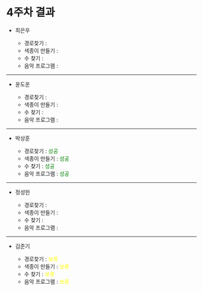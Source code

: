# 4주차 결과

- 최은우

  - 경로찾기 : <font color="green">  </font>
  - 색종이 만들기 : <font color="green">  </font>
  - 수 찾기 : <font color="green">  </font>
  - 음악 프로그램 : <font color="green">  </font>

---

- 윤도운

  - 경로찾기 : <font color="green">  </font>
  - 색종이 만들기 : <font color="green">  </font>
  - 수 찾기 : <font color="green">  </font>
  - 음악 프로그램 : <font color="green">  </font>

---

- 박상훈

  - 경로찾기 : <font color="green"> 성공 </font>
  - 색종이 만들기 : <font color="green"> 성공 </font>
  - 수 찾기 : <font color="green"> 성공 </font>
  - 음악 프로그램 : <font color="green"> 성공 </font>

---

- 정성헌

  - 경로찾기 : <font color="green">  </font>
  - 색종이 만들기 : <font color="green">  </font>
  - 수 찾기 : <font color="green">  </font>
  - 음악 프로그램 : <font color="green">  </font>

---

- 김준기

  - 경로찾기 : <font color="yellow"> 보류 </font>
  - 색종이 만들기 : <font color="yellow"> 보류 </font>
  - 수 찾기 : <font color="yellow"> 보류 </font>
  - 음악 프로그램 : <font color="yellow"> 보류 </font>